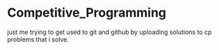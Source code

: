 # Competitive_Programming
just me trying to get used to git and github by uploading solutions to cp problems that i solve.
